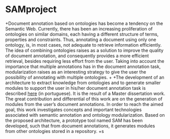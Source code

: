 # SAMproject
+Document annotation based on ontologies has become a tendency on the Semantic Web. Currently, there has been an increasing proliferation of ontologies on similar domains, each having a different structure of terms, properties and constraints. Thus, annotating a document using only one ontology, is, in most cases, not adequate to retrieve information efficiently. The idea of combining ontologies raises as a solution to improve the quality of document annotation, and consequently provides a more efficient retrieval, besides requiring less effort from the user. Taking into account the importance that multiple annotations has in the document annotation task, modularization raises as an interesting strategy to give the user the possibility of annotating with multiple ontologies.
+
+The development of an architecture to extract knowledge from ontologies and to generate smaller modules to support the user in his/her document annotation task is described <a href="http://www.comp.ime.eb.br/images/repositorio-dissertacoes/2012-Priscilla_Gomes.pdf">here</a> (in portuguese). It is the result of a Master dissertation work. The great contribution and differential of this work are on the generation of modules from the user’s document annotations. In order to reach the aimed goal, this work investigates concepts and important technologies associated with semantic annotation and ontology modularization. Based on the proposed architecture, a prototype tool named SAM has been developed, such that from document annotations, it generates modules from other ontologies stored in a repository. 
+s
